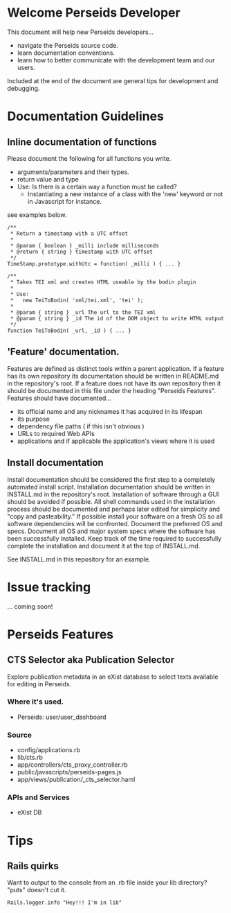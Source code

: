 # Welcome Perseids Developer
This document will help new Perseids developers...

* navigate the Perseids source code.
* learn documentation conventions.
* learn how to better communicate with the development team and our users.

Included at the end of the document are general tips for development and debugging.

# Documentation Guidelines
## Inline documentation of functions
Please document the following for all functions you write.

* arguments/parameters and their types.
* return value and type
* Use: Is there is a certain way a function must be called?
	 * Instantiating a new instance of a class with the 'new' keyword or not in Javascript for instance.

see examples below.

	/**
	 * Return a timestamp with a UTC offset
	 *
	 * @param { boolean } _milli include milliseconds
	 * @return { string } timestamp with UTC offset
	 */
	TimeStamp.prototype.withUtc = function( _milli ) { ... }

	/**
	 * Takes TEI xml and creates HTML useable by the bodin plugin
	 *
	 * Use:
	 * 	 new TeiToBodin( 'xml/tei.xml', 'tei' );
	 *
	 * @param { string } _url The url to the TEI xml
	 * @param { string } _id The id of the DOM object to write HTML output
	 */
	function TeiToBodin( _url, _id ) { ... }

## 'Feature' documentation.
Features are defined as distinct tools within a parent application.
If a feature has its own repository its documentation should be written in README.md in the repository's root.
If a feature does not have its own repository then it should be documented in this file under the heading "Perseids Features".
Features should have documented...

* its official name and any nicknames it has acquired in its lifespan
* its purpose
* dependency file paths ( if this isn't obvious )
* URLs to required Web APIs
* applications and if applicable the application's views where it is used

## Install documentation
Install documentation should be considered the first step to a completely automated install script.
Installation documentation should be written in INSTALL.md in the repository's root.
Installation of software through a GUI should be avoided if possible.
All shell commands used in the installation process should be documented and perhaps later edited for simplicity and "copy and pasteability."
If possible install your software on a fresh OS so all software dependencies will be confronted.
Document the preferred OS and specs.
Document all OS and major system specs where the software has been successfully installed.
Keep track of the time required to successfully complete the installation and document it at the top of INSTALL.md.

See INSTALL.md in this repository for an example.

# Issue tracking
... coming soon!

# Perseids Features
## CTS Selector aka Publication Selector
Explore publication metadata in an eXist database to select texts available for editing in Perseids.

### Where it's used.
* Perseids: user/user_dashboard

### Source
* config/applications.rb 
* lib/cts.rb
* app/controllers/cts_proxy_controller.rb
* public/javascripts/perseids-pages.js
* app/views/publication/_cts_selector.haml

### APIs and Services
* eXist DB

# Tips
## Rails quirks
Want to output to the console from an .rb file inside your lib directory? "puts" doesn't cut it.

	Rails.logger.info "Hey!!! I'm in lib"
